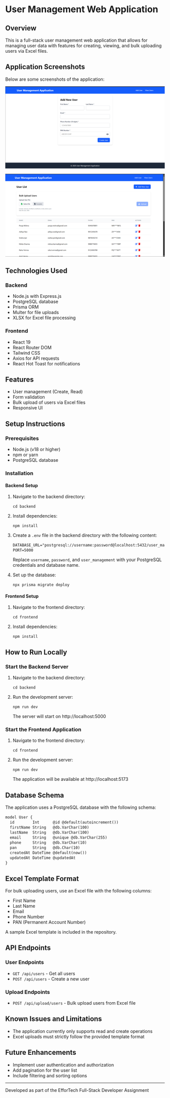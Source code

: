 # User Management Web Application

## Overview

This is a full-stack user management web application that allows for managing user data with features for creating, viewing, and bulk uploading users via Excel files.

## Application Screenshots

Below are some screenshots of the application:

![Screenshot 1](./sampleImages/01.png)

![Screenshot 2](./sampleImages/02.png)

## Technologies Used

### Backend

- Node.js with Express.js
- PostgreSQL database
- Prisma ORM
- Multer for file uploads
- XLSX for Excel file processing

### Frontend

- React 19
- React Router DOM
- Tailwind CSS
- Axios for API requests
- React Hot Toast for notifications

## Features

- User management (Create, Read)
- Form validation
- Bulk upload of users via Excel files
- Responsive UI

## Setup Instructions

### Prerequisites

- Node.js (v18 or higher)
- npm or yarn
- PostgreSQL database

### Installation

#### Backend Setup

1. Navigate to the backend directory:

   ```
   cd backend
   ```

2. Install dependencies:

   ```
   npm install
   ```

3. Create a `.env` file in the backend directory with the following content:

   ```
   DATABASE_URL="postgresql://username:password@localhost:5432/user_management"
   PORT=5000
   ```

   Replace `username`, `password`, and `user_management` with your PostgreSQL credentials and database name.

4. Set up the database:
   ```
   npx prisma migrate deploy
   ```

#### Frontend Setup

1. Navigate to the frontend directory:

   ```
   cd frontend
   ```

2. Install dependencies:

   ```
   npm install
   ```

## How to Run Locally

### Start the Backend Server

1. Navigate to the backend directory:

   ```
   cd backend
   ```

2. Run the development server:
   ```
   npm run dev
   ```
   The server will start on http://localhost:5000

### Start the Frontend Application

1. Navigate to the frontend directory:

   ```
   cd frontend
   ```

2. Run the development server:
   ```
   npm run dev
   ```
   The application will be available at http://localhost:5173

## Database Schema

The application uses a PostgreSQL database with the following schema:

```prisma
model User {
  id        Int      @id @default(autoincrement())
  firstName String   @db.VarChar(100)
  lastName  String   @db.VarChar(100)
  email     String   @unique @db.VarChar(255)
  phone     String   @db.VarChar(10)
  pan       String   @db.Char(10)
  createdAt DateTime @default(now())
  updatedAt DateTime @updatedAt
}
```

## Excel Template Format

For bulk uploading users, use an Excel file with the following columns:

- First Name
- Last Name
- Email
- Phone Number
- PAN (Permanent Account Number)

A sample Excel template is included in the repository.


## API Endpoints

### User Endpoints

- `GET /api/users` - Get all users
- `POST /api/users` - Create a new user

### Upload Endpoints

- `POST /api/upload/users` - Bulk upload users from Excel file

## Known Issues and Limitations

- The application currently only supports read and create operations
- Excel uploads must strictly follow the provided template format

## Future Enhancements

- Implement user authentication and authorization
- Add pagination for the user list
- Include filtering and sorting options

---

Developed as part of the EfforTech Full-Stack Developer Assignment
